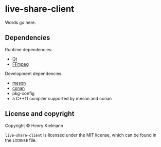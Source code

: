 live-share-client
=================

Words go here.


## Dependencies

Runtime dependencies:

- [Qt](https://www.qt.io/)
- [FFmpeg](https://ffmpeg.org)


Development dependencies:

- [meson](http://mesonbuild.com/)
- [conan](https://conan.io/)
- pkg-config
- a C++11 compiler supported by meson and conan


## License and copyright

Copyright © Henry Kielmann

`live-share-client` is licensed under the MIT license, which can be found in the
`LICENSE` file.
